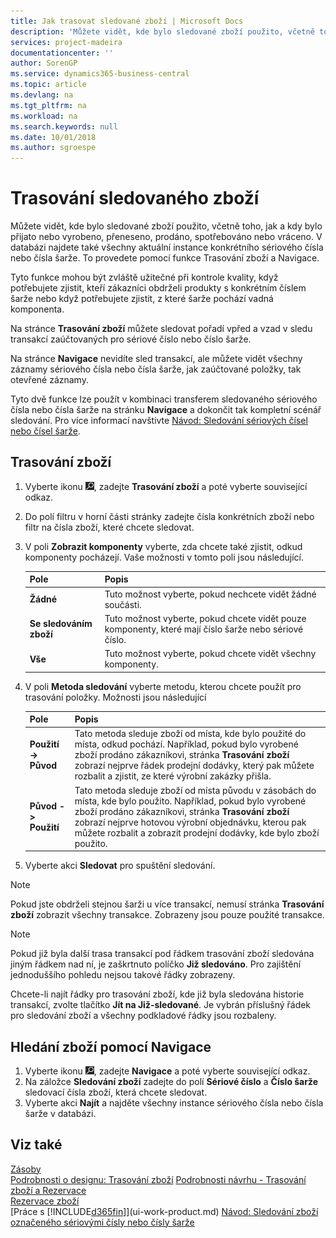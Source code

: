 ```yaml
---
title: Jak trasovat sledované zboží | Microsoft Docs
description: 'Můžete vidět, kde bylo sledované zboží použito, včetně toho, jak a kdy bylo přijaté nebo vyrobené, přenesené, prodané, spotřebované nebo vrácené. V databázi najdete také všechny aktuální instance konkrétního sériového čísla nebo čísla šarže. To provedete pomocí funkce Trasování zboží a Navigace.'
services: project-madeira
documentationcenter: ''
author: SorenGP
ms.service: dynamics365-business-central
ms.topic: article
ms.devlang: na
ms.tgt_pltfrm: na
ms.workload: na
ms.search.keywords: null
ms.date: 10/01/2018
ms.author: sgroespe
---
```

# <a name="trace-item-tracked-items"></a>Trasování sledovaného zboží
Můžete vidět, kde bylo sledované zboží použito, včetně toho, jak a kdy bylo přijato nebo vyrobeno, přeneseno, prodáno, spotřebováno nebo vráceno. V databázi najdete také všechny aktuální instance konkrétního sériového čísla nebo čísla šarže. To provedete pomocí funkce Trasování zboží a Navigace.  

 Tyto funkce mohou být zvláště užitečné při kontrole kvality, když potřebujete zjistit, kteří zákazníci obdrželi produkty s konkrétním číslem šarže nebo když potřebujete zjistit, z které šarže pochází vadná komponenta.  

 Na stránce **Trasování zboží** můžete sledovat pořadí vpřed a vzad v sledu transakcí zaúčtovaných pro sériové číslo nebo číslo šarže.  

 Na stránce **Navigace** nevidíte sled transakcí, ale můžete vidět všechny záznamy sériového čísla nebo čísla šarže, jak zaúčtované položky, tak otevřené záznamy.  

 Tyto dvě funkce lze použít v kombinaci transferem sledovaného sériového čísla nebo čísla šarže na stránku **Navigace** a dokončit tak kompletní scénář sledování. Pro více informací navštivte  [Návod:  Sledování sériových čísel nebo čísel šarže](walkthrough-tracing-serial-lot-numbers.md).  

## <a name="to-trace-item-tracked-items"></a>Trasování zboží  

1.  Vyberte ikonu ![Žárovky, která otevře funkci Řekněte mi](media/ui-search/search_small.png "Řekněte mi, co chcete dělat"), zadejte **Trasování zboží** a poté vyberte související odkaz.  
2.  Do polí filtru v horní části stránky zadejte čísla konkrétních zboží nebo filtr na čísla zboží, které chcete sledovat.  
3.  V poli **Zobrazit komponenty** vyberte, zda chcete také zjistit, odkud komponenty pocházejí. Vaše možnosti v tomto poli jsou následující.  

    |Pole|Popis|  
    |----------------------------------|---------------------------------------|  
    |**Žádné**|Tuto možnost vyberte, pokud nechcete vidět žádné součásti.|  
    |**Se sledováním zboží**|Tuto možnost vyberte, pokud chcete vidět pouze komponenty, které mají číslo šarže nebo sériové číslo.|  
    |**Vše**|Tuto možnost vyberte, pokud chcete vidět všechny komponenty.|  

4.  V poli **Metoda sledování** vyberte metodu, kterou chcete použít pro trasování položky. Možnosti jsou následující  

    |Pole|Popis|  
    |----------------------------------|---------------------------------------|  
    |**Použití -> Původ**|Tato metoda sleduje zboží od místa, kde bylo použité do místa, odkud pochází. Například, pokud bylo vyrobené zboží prodáno zákazníkovi, stránka **Trasování zboží** zobrazí nejprve řádek prodejní dodávky, který pak můžete rozbalit a zjistit, ze které výrobní zakázky přišla.|  
    |**Původ -> Použití**|Tato metoda sleduje zboží od místa původu v zásobách do místa, kde bylo použito. Například, pokud bylo vyrobené zboží prodáno zákazníkovi, stránka **Trasování zboží** zobrazí nejprve hotovou výrobní objednávku, kterou pak můžete rozbalit a zobrazit prodejní dodávky, kde bylo zboží použito.|  

5.  Vyberte akci **Sledovat** pro spuštění sledování.  

> [!NOTE]  
>  Pokud jste obdrželi stejnou šarži u více transakcí, nemusí stránka **Trasování zboží** zobrazit všechny transakce. Zobrazeny jsou pouze použité transakce.  

> [!NOTE]  
>  Pokud již byla další trasa transakcí pod řádkem trasování zboží sledována jiným řádkem nad ní, je zaškrtnuto políčko **Již sledováno**. Pro zajištění jednoduššího pohledu nejsou takové řádky zobrazeny.  
>   
>  Chcete-li najít řádky pro trasování zboží, kde již byla sledována historie transakcí, zvolte tlačítko **Jít na Již-sledované**. Je vybrán příslušný řádek pro sledování zboží a všechny podkladové řádky jsou rozbaleny.  

## <a name="to-find-item-tracked-items-with-navigate"></a>Hledání zboží pomocí Navigace  

1.  Vyberte ikonu ![Žárovky, která otevře funkci Řekněte mi](media/ui-search/search_small.png "Řekněte mi, co chcete dělat"), zadejte **Navigace** a poté vyberte související odkaz.  
2.  Na záložce **Sledování zboží** zadejte do polí **Sériové číslo** a **Číslo šarže** sledovací čísla zboží, která chcete sledovat.  
3.  Vyberte akci **Najít** a najděte všechny instance sériového čísla nebo čísla šarže v databázi.  

## <a name="see-also"></a>Viz také  
[Zásoby](inventory-manage-inventory.md)  
[Podrobnosti o designu: Trasování zboží](design-details-item-tracking.md)
[Podrobnosti návrhu - Trasování zboží a Rezervace](design-details-item-tracking-and-reservations.md)  
[Rezervace zboží](inventory-how-to-reserve-items.md)  
[Práce s [!INCLUDE[d365fin](includes/d365fin_md.md)]](ui-work-product.md)
[Návod: Sledování zboží označeného sériovými čísly nebo čísly šarže](walkthrough-tracing-serial-lot-numbers.md)
